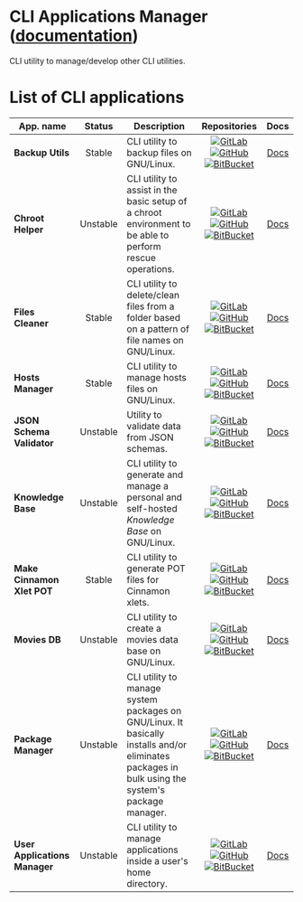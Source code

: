 
# CLI Applications Manager ([documentation](https://pythoncliapplications.gitlab.io/CLIApplicationsManager))

CLI utility to manage/develop other CLI utilities.

# List of CLI applications

[GitLab]: https://i.imgur.com/Z4XcUKe.png "GitLab"
[GitHub]: https://i.imgur.com/J015ugC.png "GitHub"
[BitBucket]: https://i.imgur.com/igK1F8b.png "BitBucket"

| App. name | Status | Description | Repositories | Docs |
| --------- | :----: | ----------- | :----------: | :--: |
| **Backup Utils** | Stable | CLI utility to backup files on GNU/Linux. | [![GitLab][GitLab]](https://gitlab.com/PythonCLIApplications/BackupUtils) [![GitHub][GitHub]](https://github.com/Odyseus/BackupUtils) [![BitBucket][BitBucket]](https://bitbucket.org/Odyseus/BackupUtils) | [Docs](https://pythoncliapplications.gitlab.io/CLIApplicationsManager/includes/BackupUtils/index.html) |
| **Chroot Helper** | Unstable | CLI utility to assist in the basic setup of a chroot environment to be able to perform rescue operations. | [![GitLab][GitLab]](https://gitlab.com/PythonCLIApplications/ChrootHelper) [![GitHub][GitHub]](https://github.com/Odyseus/ChrootHelper) [![BitBucket][BitBucket]](https://bitbucket.org/Odyseus/ChrootHelper) | [Docs](https://pythoncliapplications.gitlab.io/CLIApplicationsManager/includes/ChrootHelper/index.html) |
| **Files Cleaner** | Stable | CLI utility to delete/clean files from a folder based on a pattern of file names on GNU/Linux. | [![GitLab][GitLab]](https://gitlab.com/PythonCLIApplications/FilesCleaner) [![GitHub][GitHub]](https://github.com/Odyseus/FilesCleaner) [![BitBucket][BitBucket]](https://bitbucket.org/Odyseus/FilesCleaner) | [Docs](https://pythoncliapplications.gitlab.io/CLIApplicationsManager/includes/FilesCleaner/index.html) |
| **Hosts Manager** | Stable | CLI utility to manage hosts files on GNU/Linux. | [![GitLab][GitLab]](https://gitlab.com/PythonCLIApplications/HostsManager) [![GitHub][GitHub]](https://github.com/Odyseus/HostsManager) [![BitBucket][BitBucket]](https://bitbucket.org/Odyseus/HostsManager) | [Docs](https://pythoncliapplications.gitlab.io/CLIApplicationsManager/includes/HostsManager/index.html) |
| **JSON Schema Validator** | Unstable | Utility to validate data from JSON schemas. | [![GitLab][GitLab]](https://gitlab.com/PythonCLIApplications/JSONSchemaValidator) [![GitHub][GitHub]](https://github.com/Odyseus/JSONSchemaValidator) [![BitBucket][BitBucket]](https://bitbucket.org/Odyseus/JSONSchemaValidator) | [Docs](https://pythoncliapplications.gitlab.io/CLIApplicationsManager/includes/JSONSchemaValidator/index.html) |
| **Knowledge Base** | Unstable | CLI utility to generate and manage a personal and self-hosted *Knowledge Base* on GNU/Linux. | [![GitLab][GitLab]](https://gitlab.com/PythonCLIApplications/KnowledgeBase) [![GitHub][GitHub]](https://github.com/Odyseus/KnowledgeBase) [![BitBucket][BitBucket]](https://bitbucket.org/Odyseus/KnowledgeBase) | [Docs](https://pythoncliapplications.gitlab.io/CLIApplicationsManager/includes/KnowledgeBase/index.html) |
| **Make Cinnamon Xlet POT** | Stable | CLI utility to generate POT files for Cinnamon xlets. | [![GitLab][GitLab]](https://gitlab.com/PythonCLIApplications/MakeCinnamonXletPOT) [![GitHub][GitHub]](https://github.com/Odyseus/MakeCinnamonXletPOT) [![BitBucket][BitBucket]](https://bitbucket.org/Odyseus/MakeCinnamonXletPOT) | [Docs](https://pythoncliapplications.gitlab.io/CLIApplicationsManager/includes/MakeCinnamonXletPOT/index.html) |
| **Movies DB** | Unstable | CLI utility to create a movies data base on GNU/Linux. | [![GitLab][GitLab]](https://gitlab.com/PythonCLIApplications/MoviesDB) [![GitHub][GitHub]](https://github.com/Odyseus/MoviesDB) [![BitBucket][BitBucket]](https://bitbucket.org/Odyseus/MoviesDB) | [Docs](https://pythoncliapplications.gitlab.io/CLIApplicationsManager/includes/MoviesDB/index.html) |
| **Package Manager** | Unstable | CLI utility to manage system packages on GNU/Linux. It basically installs and/or eliminates packages in bulk using the system's package manager. | [![GitLab][GitLab]](https://gitlab.com/PythonCLIApplications/PackageManager) [![GitHub][GitHub]](https://github.com/Odyseus/PackageManager) [![BitBucket][BitBucket]](https://bitbucket.org/Odyseus/PackageManager) | [Docs](https://pythoncliapplications.gitlab.io/CLIApplicationsManager/includes/PackageManager/index.html) |
| **User Applications Manager** | Unstable | CLI utility to manage applications inside a user's home directory. | [![GitLab][GitLab]](https://gitlab.com/PythonCLIApplications/UserApplicationsManager) [![GitHub][GitHub]](https://github.com/Odyseus/UserApplicationsManager) [![BitBucket][BitBucket]](https://bitbucket.org/Odyseus/UserApplicationsManager) | [Docs](https://pythoncliapplications.gitlab.io/CLIApplicationsManager/includes/UserApplicationsManager/index.html) |
